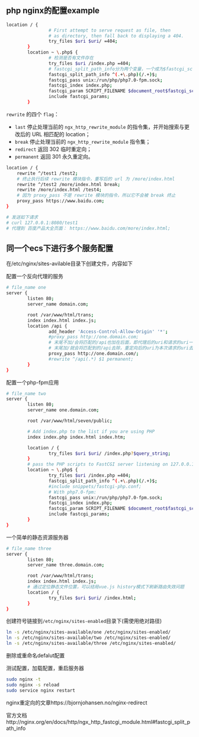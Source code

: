 

## php nginx的配置example

```bash
location / {
                # First attempt to serve request as file, then
                # as directory, then fall back to displaying a 404.
                try_files $uri $uri/ =404;
        }
        location ~ \.php$ {
        		# 检测是否有文件存在
                try_files $uri /index.php =404;
                # fastcgi_split_path_info分为两个变量，一个成为$fastcgi_script_name的值，另一个成为fastcgi_path_info的值
                fastcgi_split_path_info ^(.+\.php)(/.+)$;
                fastcgi_pass unix:/run/php/php7.0-fpm.sock;
                fastcgi_index index.php;
                fastcgi_param SCRIPT_FILENAME $document_root$fastcgi_script_name;
                include fastcgi_params;
        }
```

`rewrite` 的四个 `flag`：

-  `last` 停止处理当前的 `ngx_http_rewrite_module` 的指令集，并开始搜索与更改后的 URL 相匹配的 location；
-  `break` 停止处理当前的 `ngx_http_rewrite_module` 指令集；
-  `redirect` 返回 302 临时重定向；
-  `permanent` 返回 301 永久重定向。

```bash
location / {
    rewrite ^/test1 /test2;
    # 终止执行后续 rewrite 模块指令，重写后的 url 为 /more/index.html
    rewrite ^/test2 /more/index.html break;  
    rewrite /more/index.html /test4;
    # 因为 proxy_pass 不是 rewrite 模块的指令，所以它不会被 break 终止
    proxy_pass https://www.baidu.com; 
}

# 发送如下请求
# curl 127.0.0.1:8080/test1 
# 代理到 百度产品大全页面： https://www.baidu.com/more/index.html;
```



## 同一个ecs下进行多个服务配置

在/etc/nginx/sites-avilable目录下创建文件，内容如下

配置一个反向代理的服务

```bash
# file_name one
server {
        listen 80;
        server_name domain.com;

        root /var/www/html/trans;
        index index.html index.js;
        location /api {
                add_header 'Access-Control-Allow-Origin' '*';
                #proxy_pass http://one.domain.com;
                # 末尾不加/会将匹配的/api也加在后面，即代理后的uri和请求的uri一致
                # 末尾加/就会将匹配到的/api去除，重定向后的uri为本次请求的uri去掉/api
                proxy_pass http://one.domain.com/;
                #rewrite ^/api(.*) $1 permanent;
        }
}
```

配置一个php-fpm应用

```bash
# file_name two
server {
        listen 80;
        server_name one.domain.com;

        root /var/www/html/seven/public;

        # Add index.php to the list if you are using PHP
        index index.php index.html index.htm;

        location / {
                try_files $uri $uri/ /index.php?$query_string;
        }
        # pass the PHP scripts to FastCGI server listening on 127.0.0.1:9000
        location ~ \.php$ {
                try_files $uri /index.php =404;
                fastcgi_split_path_info ^(.+\.php)(/.+)$;
                #include snippets/fastcgi-php.conf;
                # With php7.0-fpm:
                fastcgi_pass unix:/run/php/php7.0-fpm.sock;
                fastcgi_index index.php;
                fastcgi_param SCRIPT_FILENAME $document_root$fastcgi_script_name;
                include fastcgi_params;
        }
}
```

一个简单的静态资源服务器

```bash
# file_name three
server {
        listen 80;
        server_name three.domain.com;

        root /var/www/html/trans;
        index index.html index.js;
        # 通过定位静态文件位置，可以结局vue.js history模式下刷新路由失效问题
        location / {
                try_files $uri $uri/ /index.html;
        }
}
```

创建符号链接到``/etc/nginx/sites-enabled``目录下(需使用绝对路径)

```bash
ln -s /etc/nginx/sites-available/one /etc/nginx/sites-enabled/
ln -s /etc/nginx/sites-available/two /etc/nginx/sites-enabled/
ln -s /etc/nginx/sites-available/three /etc/nginx/sites-enabled/
```

删除或重命名defalut配置

测试配置，加载配置，重启服务器

```bash
sudo nginx -t
sudo nginx -s reload
sudo service nginx restart
```



nginx重定向的文章https://bjornjohansen.no/nginx-redirect

官方文档http://nginx.org/en/docs/http/ngx_http_fastcgi_module.html#fastcgi_split_path_info